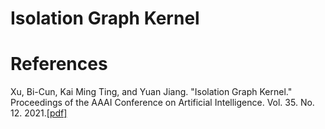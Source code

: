 # Isolation Graph Kernel
    
# References
Xu, Bi-Cun, Kai Ming Ting, and Yuan Jiang. "Isolation Graph Kernel." Proceedings of the AAAI Conference on Artificial Intelligence. Vol. 35. No. 12. 2021.[[pdf]](https://ojs.aaai.org/index.php/AAAI/article/view/17255)

